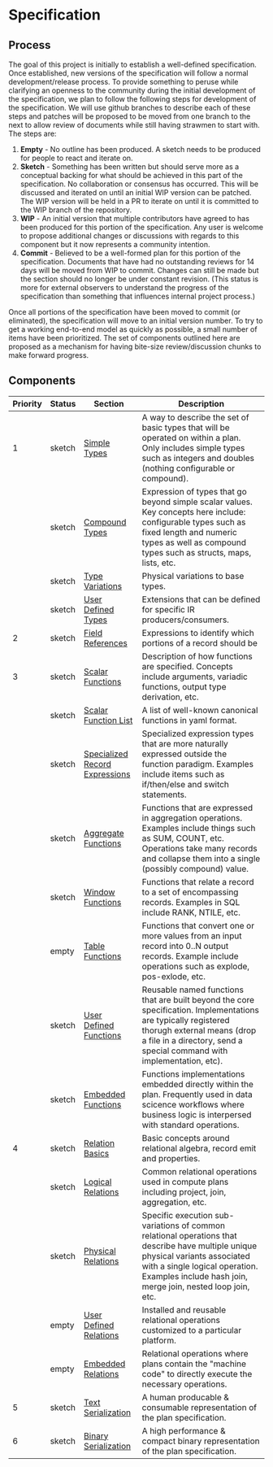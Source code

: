 # Specification



## Process

The goal of this project is initially to establish a well-defined specification. Once established, new versions of the specification will follow a normal development/release process. To provide something to peruse while clarifying an openness to the community during the initial development of the specification, we plan to follow the following steps for development of the specification. We will use github branches to describe each of these steps and patches will be proposed to be moved from one branch to the next to allow review of documents while still having strawmen to start with. The steps are: 

1. **Empty** - No outline has been produced. A sketch needs to be produced for people to react and iterate on.
2. **Sketch** - Something has been written but should serve more as a conceptual backing for what should be achieved in this part of the specification. No collaboration or consensus has occurred. This will be discussed and iterated on until an initial WIP version can be patched. The WIP version will be held in a PR to iterate on until it is committed to the WIP branch of the repository.
3. **WIP** - An initial version that multiple contributors have agreed to has been produced for this portion of the specification. Any user is welcome to propose additional changes or discussions with regards to this component but it now represents a community intention.
4. **Commit** - Believed to be a well-formed plan for this portion of the specification. Documents that have had no outstanding reviews for 14 days will be moved from WIP to commit. Changes can still be made but the section should no longer be under constant revision. (This status is more for external observers to understand the progress of the specification than something that influences internal project process.)

Once all portions of the specification have been moved to commit (or eliminated), the specification will move to an initial version number. To try to get a working end-to-end model as quickly as possible, a small number of items have been prioritized. The set of components outlined here are proposed as a mechanism for having bite-size review/discussion chunks to make forward progress.



## Components

| Priority | Status | Section                                                      | Description                                                  |
| -------- | ------ | ------------------------------------------------------------ | ------------------------------------------------------------ |
| 1        | sketch | [Simple Types](/types/simple_logical_types)                  | A way to describe the set of basic types that will be operated on within a plan. Only includes simple types such as integers and doubles (nothing configurable or compound). |
|          | sketch | [Compound Types](/types/compound_logical_types)              | Expression of types that go beyond simple scalar values. Key concepts here include: configurable types such as fixed length and numeric types as well as compound types such as structs, maps, lists, etc. |
|          | sketch | [Type Variations](/types/type_variations.md)                 | Physical variations to base types.                           |
|          | sketch | [User Defined Types](/types/user_defined_types)              | Extensions that can be defined for specific IR producers/consumers. |
| 2        | sketch | [Field References](/expressions/field_references)            | Expressions to identify which portions of a record should be |
| 3        | sketch | [Scalar Functions](/expressions/scalar_functions)            | Description of how functions are specified. Concepts include arguments, variadic functions, output type derivation, etc. |
|          | sketch | [Scalar Function List](https://github.com/substrait-io/substrait/blob/main/extensions/scalar_functions.yaml) | A list of well-known canonical functions in yaml format.     |
|          | sketch | [Specialized Record Expressions](/expressions/specialized_record_expressions) | Specialized expression types that are more naturally expressed outside the function paradigm. Examples include items such as if/then/else and switch statements. |
|          | sketch | [Aggregate Functions](/expressions/aggregate_functions)      | Functions that are expressed in aggregation operations. Examples include things such as SUM, COUNT, etc. Operations take many records and collapse them into a single (possibly compound) value. |
|          | sketch | [Window Functions](/expressions/window_functions)            | Functions that relate a record to a set of encompassing records. Examples in SQL include RANK, NTILE, etc. |
|          | empty  | [Table Functions](/expressions/table_functions)              | Functions that convert one or more values from an input record into 0..N output records. Example include operations such as explode, pos-exlode, etc. |
|          | sketch | [User Defined Functions](/expressions/user_defined_functions) | Reusable named functions that are built beyond the core specification. Implementations are typically registered thorugh external means (drop a file in a directory, send a special command with implementation, etc). |
|          | sketch | [Embedded Functions](/expressions/embedded_functions)        | Functions implementations embedded directly within the plan. Frequently used in data scicence workflows where business logic is interpersed with standard operations. |
| 4        | sketch | [Relation Basics](/relations/relational_basics)              | Basic concepts around relational algebra, record emit and properties. |
|          | sketch | [Logical Relations](/relations/logical_relations)            | Common relational operations used in compute plans including project, join, aggregation, etc. |
|          | sketch | [Physical Relations](/relations/physical_relations)          | Specific execution sub-variations of common relational operations that describe have multiple unique physical variants associated with a single logical operation. Examples include hash join, merge join, nested loop join, etc. |
|          | empty  | [User Defined Relations](/relations/user_defined_relations)  | Installed and reusable relational operations customized to a particular platform. |
|          | empty  | [Embedded Relations](/relations/embedded_relations)          | Relational operations where plans contain the "machine code" to directly execute the necessary operations. |
| 5        | sketch | [Text Serialization](/serialization/text_serialization)      | A human producable & consumable representation of the plan specification. |
| 6        | sketch | [Binary Serialization](/serialization/binary_serialization)  | A high performance & compact binary representation of the plan specification. |

